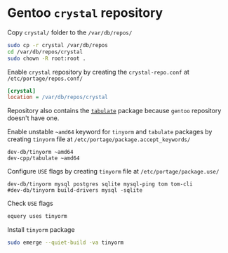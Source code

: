 # Gentoo `crystal` repository

Copy `crystal/` folder to the `/var/db/repos/`

```bash
sudo cp -r crystal /var/db/repos
cd /var/db/repos/crystal
sudo chown -R root:root .
```

Enable `crystal` repository by creating the `crystal-repo.conf` at `/etc/portage/repos.conf/`

```ini
[crystal]
location = /var/db/repos/crystal
```

Repository also contains the [`tabulate`](https://github.com/p-ranav/tabulate) package because `gentoo` repository doesn't have one.

Enable unstable `~amd64` keyword for `tinyorm` and `tabulate` packages by creating `tinyorm` file at `/etc/portage/package.accept_keywords/`

```
dev-db/tinyorm ~amd64
dev-cpp/tabulate ~amd64
```

Configure `USE` flags by creating `tinyorm` file at `/etc/portage/package.use/`

```
dev-db/tinyorm mysql postgres sqlite mysql-ping tom tom-cli
#dev-db/tinyorm build-drivers mysql -sqlite
```

Check `USE` flags

```bash
equery uses tinyorm
```

Install `tinyorm` package

```bash
sudo emerge --quiet-build -va tinyorm
```
